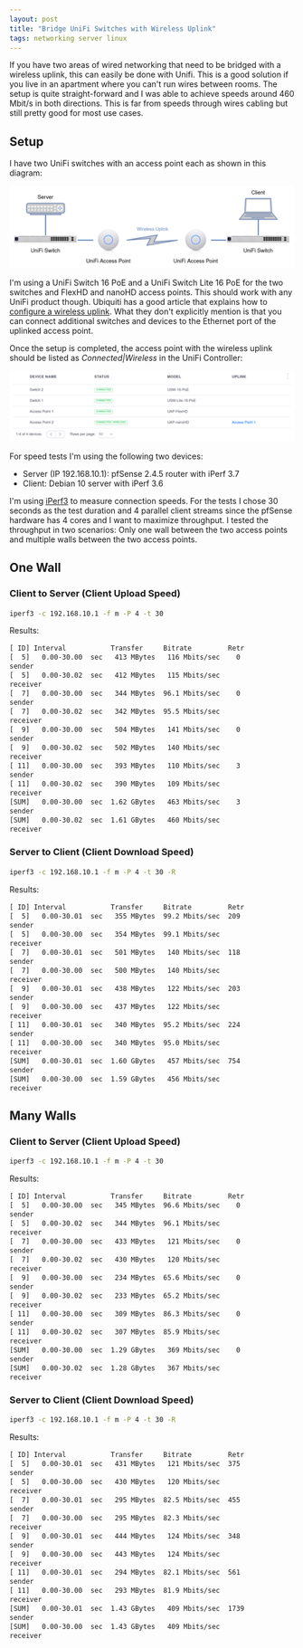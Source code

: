 ```yaml
---
layout: post
title: "Bridge UniFi Switches with Wireless Uplink"
tags: networking server linux
---
```


If you have two areas of wired networking that need to be bridged with a wireless uplink, this can easily be done with Unifi. This
is a good solution if you live in an apartment where you can't run wires between rooms. The setup is quite straight-forward and I
was able to achieve speeds around 460 Mbit/s in both directions. This is far from speeds through wires cabling but still
pretty good for most use cases.

## Setup

I have two UniFi switches with an access point each as shown in this diagram:

![Wireless Uplink Bridge with UniFi](/assets/images/wireless-unifi-bridge.png)

I'm using a UniFi Switch 16 PoE and a UniFi Switch Lite 16 PoE for the two switches and FlexHD and nanoHD access points.
This should work with any UniFi product though. Ubiquiti has a good article that explains how to
[configure a wireless uplink](https://help.ui.com/hc/en-us/articles/115002262328-UniFi-Configuring-a-Wireless-Uplink).
What they don't explicitly mention is that you can connect additional switches and devices to the Ethernet port of the
uplinked access point.

Once the setup is completed, the access point with the wireless uplink should be listed as *Connected|Wireless* in the
UniFi Controller:

![Wireless Uplink in UniFi Controller](/assets/images/unifi-devices-wireless-connected.png)

For speed tests I'm using the following two devices:

* Server (IP 192.168.10.1): pfSense 2.4.5 router with iPerf 3.7
* Client: Debian 10 server with iPerf 3.6

I'm using [iPerf3](https://iperf.fr/) to measure connection speeds. For the tests I chose 30 seconds as the test duration and 4 parallel client streams since the pfSense hardware has 4 cores and I want to maximize throughput. I tested the throughput in two scenarios:
Only one wall between the two access points and multiple walls between the two access points.

## One Wall

### Client to Server (Client Upload Speed)

```bash
iperf3 -c 192.168.10.1 -f m -P 4 -t 30
```

Results:

```text
[ ID] Interval           Transfer     Bitrate         Retr
[  5]   0.00-30.00  sec   413 MBytes   116 Mbits/sec    0             sender
[  5]   0.00-30.02  sec   412 MBytes   115 Mbits/sec                  receiver
[  7]   0.00-30.00  sec   344 MBytes  96.1 Mbits/sec    0             sender
[  7]   0.00-30.02  sec   342 MBytes  95.5 Mbits/sec                  receiver
[  9]   0.00-30.00  sec   504 MBytes   141 Mbits/sec    0             sender
[  9]   0.00-30.02  sec   502 MBytes   140 Mbits/sec                  receiver
[ 11]   0.00-30.00  sec   393 MBytes   110 Mbits/sec    3             sender
[ 11]   0.00-30.02  sec   390 MBytes   109 Mbits/sec                  receiver
[SUM]   0.00-30.00  sec  1.62 GBytes   463 Mbits/sec    3             sender
[SUM]   0.00-30.02  sec  1.61 GBytes   460 Mbits/sec                  receiver
```

### Server to Client (Client Download Speed)

```bash
iperf3 -c 192.168.10.1 -f m -P 4 -t 30 -R
```

Results:

```text
[ ID] Interval           Transfer     Bitrate         Retr
[  5]   0.00-30.01  sec   355 MBytes  99.2 Mbits/sec  209             sender
[  5]   0.00-30.00  sec   354 MBytes  99.1 Mbits/sec                  receiver
[  7]   0.00-30.01  sec   501 MBytes   140 Mbits/sec  118             sender
[  7]   0.00-30.00  sec   500 MBytes   140 Mbits/sec                  receiver
[  9]   0.00-30.01  sec   438 MBytes   122 Mbits/sec  203             sender
[  9]   0.00-30.00  sec   437 MBytes   122 Mbits/sec                  receiver
[ 11]   0.00-30.01  sec   340 MBytes  95.2 Mbits/sec  224             sender
[ 11]   0.00-30.00  sec   340 MBytes  95.0 Mbits/sec                  receiver
[SUM]   0.00-30.01  sec  1.60 GBytes   457 Mbits/sec  754             sender
[SUM]   0.00-30.00  sec  1.59 GBytes   456 Mbits/sec                  receiver
```

## Many Walls

### Client to Server (Client Upload Speed)

```bash
iperf3 -c 192.168.10.1 -f m -P 4 -t 30
```

Results:

```text
[ ID] Interval           Transfer     Bitrate         Retr
[  5]   0.00-30.00  sec   345 MBytes  96.6 Mbits/sec    0             sender
[  5]   0.00-30.02  sec   344 MBytes  96.1 Mbits/sec                  receiver
[  7]   0.00-30.00  sec   433 MBytes   121 Mbits/sec    0             sender
[  7]   0.00-30.02  sec   430 MBytes   120 Mbits/sec                  receiver
[  9]   0.00-30.00  sec   234 MBytes  65.6 Mbits/sec    0             sender
[  9]   0.00-30.02  sec   233 MBytes  65.2 Mbits/sec                  receiver
[ 11]   0.00-30.00  sec   309 MBytes  86.3 Mbits/sec    0             sender
[ 11]   0.00-30.02  sec   307 MBytes  85.9 Mbits/sec                  receiver
[SUM]   0.00-30.00  sec  1.29 GBytes   369 Mbits/sec    0             sender
[SUM]   0.00-30.02  sec  1.28 GBytes   367 Mbits/sec                  receiver
```

### Server to Client (Client Download Speed)

```bash
iperf3 -c 192.168.10.1 -f m -P 4 -t 30 -R
```

Results:

```text
[ ID] Interval           Transfer     Bitrate         Retr
[  5]   0.00-30.01  sec   431 MBytes   121 Mbits/sec  375             sender
[  5]   0.00-30.00  sec   430 MBytes   120 Mbits/sec                  receiver
[  7]   0.00-30.01  sec   295 MBytes  82.5 Mbits/sec  455             sender
[  7]   0.00-30.00  sec   295 MBytes  82.3 Mbits/sec                  receiver
[  9]   0.00-30.01  sec   444 MBytes   124 Mbits/sec  348             sender
[  9]   0.00-30.00  sec   443 MBytes   124 Mbits/sec                  receiver
[ 11]   0.00-30.01  sec   294 MBytes  82.1 Mbits/sec  561             sender
[ 11]   0.00-30.00  sec   293 MBytes  81.9 Mbits/sec                  receiver
[SUM]   0.00-30.01  sec  1.43 GBytes   409 Mbits/sec  1739             sender
[SUM]   0.00-30.00  sec  1.43 GBytes   409 Mbits/sec                  receiver
```

